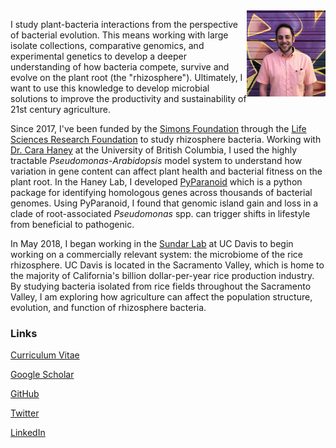 

<img align="right" src="src/graffiti.png" width="25%" height="25%">

I study plant-bacteria interactions from the perspective of bacterial evolution. This means working with large isolate collections, comparative genomics, and experimental genetics to develop a deeper understanding of how bacteria compete, survive and evolve on the plant root (the "rhizosphere"). Ultimately, I want to  use this knowledge to develop microbial solutions to improve the productivity and sustainability of 21st century agriculture.

Since 2017, I've been funded by the [Simons Foundation](https://www.simonsfoundation.org/) through the [Life Sciences Research Foundation](http://www.lsrf.org/) to study rhizosphere bacteria. Working with [Dr. Cara Haney](http://haneylab.msl.ubc.ca/) at the University of British Columbia, I used the highly tractable *Pseudomonas*-*Arabidopsis* model system to understand how variation in gene content can affect plant health and bacterial fitness on the plant root. In the Haney Lab, I developed [PyParanoid](https://github.com/ryanmelnyk/PyParanoid) which is a python package for identifying homologous genes across thousands of bacterial genomes. Using PyParanoid, I found that genomic island gain and loss in a clade of root-associated *Pseudomonas* spp. can trigger shifts in lifestyle from beneficial to pathogenic.

In May 2018, I began working in the [Sundar Lab](http://www-plb.ucdavis.edu/Labs/sundar/index.html) at UC Davis to begin working on a commercially relevant system: the microbiome of the rice rhizosphere. UC Davis is located in the Sacramento Valley, which is home to the majority of California's billion dollar-per-year rice production industry. By studying bacteria isolated from rice fields throughout the Sacramento Valley, I am exploring how agriculture can affect the population structure, evolution, and function of rhizosphere bacteria.


### Links

<a href ="src/melnyk_1804.pdf">Curriculum Vitae</a>

[Google Scholar](https://scholar.google.ca/citations?user=1UrRpssAAAAJ&hl=en)

[GitHub](https://github.com/ryanmelnyk)

[Twitter](https://twitter.com/ryanmelnyk)

[LinkedIn](https://www.linkedin.com/in/ryan-a-melnyk-9bab1282/)
